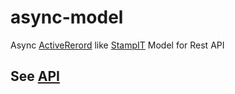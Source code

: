 # async-model
Async [ActiveRerord](https://bfanger.nl/angular-activerecord/api/#!/api/ActiveRecord) like [StampIT](https://github.com/stampit-org/stampit) Model for Rest API

## See [API](https://raw.githubusercontent.com/twhtanghk/async-model/docs/index.html)
